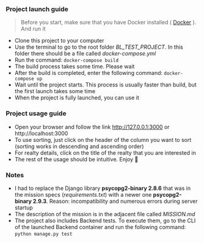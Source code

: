 ### Project launch guide

> Before you start, make sure that you have Docker installed ( [Docker](https://www.docker.com/) ). And run it

-   Clone this project to your computer
-   Use the terminal to go to the root folder *BL_TEST_PROJECT*. In this folder there should be a file called *docker-compose.yml*
-   Run the command: ```docker-compose build```
-   The build process takes some time. Please wait
-   After the build is completed, enter the following command: ```docker-compose up```
-   Wait until the project starts. This process is usually faster than build, but the first launch takes some time
-   When the project is fully launched, you can use it

### Project usage guide

-   Open your browser and follow the link http://127.0.0.1:3000 or http://localhost:3000
-   To use sorting, just click on the header of the column you want to sort (sorting works in descending and ascending order)
-   For realty details, click on the title of the realty that you are interested in
-   The rest of the usage should be intuitive. Enjoy 🙂

### Notes

-   I had to replace the Django library **psycopg2-binary 2.8.6** that was in the mission specs (*requirements.txt*) with a newer one **psycopg2-binary 2.9.3**. Reason: incompatibility and numerous errors during server startup
-   The description of the mission is in the adjacent file called *MISSION.md*
-   The project also includes Backend tests. To execute them, go to the CLI of the launched Backend container and run the following command: ```python manage.py test```
